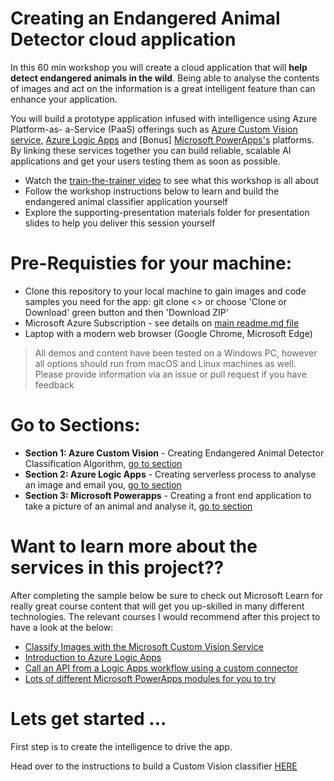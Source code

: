 # Creating an Endangered Animal Detector cloud application

In this 60 min workshop you will create a cloud application that will **help detect endangered animals in the wild**. Being able to analyse the contents of images and act on the information is a great intelligent feature than can enhance your application.

You will build a prototype application infused with intelligence using Azure Platform-as- a-Service (PaaS) offerings such as [Azure Custom Vision service](https://www.customvision.ai), [Azure Logic Apps](https://docs.microsoft.com/en-us/azure/logic-apps/logic-apps-overview) and [Bonus] [Microsoft PowerApps's](https://docs.microsoft.com/en-us/powerapps/#pivot=home&panel=maker) platforms. By linking these services together you can build reliable, scalable AI applications and get your users testing them as soon as possible.

* Watch the [train-the-trainer video](https://youtu.be/iR07ZShptyI) to see what this workshop is all about
* Follow the workshop instructions below to learn and build the endangered animal classifier application yourself
* Explore the supporting-presentation materials folder for presentation slides to help you deliver this session yourself


# Pre-Requisties for your machine:

* Clone this repository to your local machine to gain images and code samples you need for the app: git clone <<ENTER LINK>> or choose 'Clone or Download' green button and then 'Download ZIP'
* Microsoft Azure Subscription - see details on [main readme.md file](../README.md)
* Laptop with a modern web browser (Google Chrome, Microsoft Edge)

> All demos and content have been tested on a Windows PC, however all options should run from macOS and Linux machines as well. Please provide information via an issue or pull request if you have feedback

# Go to Sections:
* **Section 1: Azure Custom Vision** - Creating Endangered Animal Detector Classification Algorithm, [go to section](endangered-animal-detector-intelligence.md)
* **Section 2: Azure Logic Apps** - Creating serverless process to analyse an image and email you, [go to section](endangered-animal-detector-pipeline.md)
* **Section 3: Microsoft Powerapps** - Creating a front end application to take a picture of an animal and analyse it, [go to section](endangered-animal-detector-frontend.md)

# Want to learn more about the services in this project??
After completing the sample below be sure to check out Microsoft Learn for really great course content that will get you up-skilled in many different technologies. The relevant courses I would recommend after this project to have a look at the below:

* [Classify Images with the Microsoft Custom Vision Service](https://docs.microsoft.com/en-us/learn/modules/classify-images-with-custom-vision-service/?WT.mc_id=build2019-event-amynic)
* [Introduction to Azure Logic Apps](https://docs.microsoft.com/en-us/learn/modules/intro-to-logic-apps/?WT.mc_id=build2019-event-amynic)
* [Call an API from a Logic Apps workflow using a custom connector](https://docs.microsoft.com/en-us/learn/modules/logic-apps-and-custom-connectors/?WT.mc_id=build2019-event-amynic)
* [Lots of different Microsoft PowerApps modules for you to try](https://docs.microsoft.com/en-us/learn/browse/?resource_type=learning%20path&term=powerapps/?WT.mc_id=build2019-event-amynic)

# Lets get started ...

First step is to create the intelligence to drive the app. 

Head over to the instructions to build a Custom Vision classifier [HERE](endangered-animal-detector-intelligence.md)